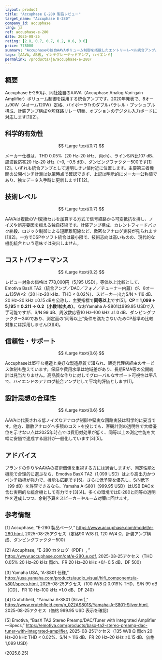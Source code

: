 ```yaml
---
layout: product
title: "Accuphase E-280 製品レビュー"
target_name: "Accuphase E-280"
company_id: accuphase
lang: ja
ref: accuphase-e-280
date: 2025-08-25
rating: [2.8, 0.7, 0.7, 0.2, 0.6, 0.6]
price: 778000
summary: "Accuphaseの独自AAVAボリューム制御を搭載したエントリーレベル統合アンプ。堅実な設計だが、現代の競合製品と比較して極めて劣るコストパフォーマンス。"
tags: [AAVA, AB級, インテグレーテッドアンプ, ハイエンド]
permalink: /products/ja/accuphase-e-280/
---
```

## 概要

Accuphase E-280は、同社独自のAAVA（Accuphase Analog Vari-gain Amplifier）ボリューム制御を採用する統合アンプです。2020年発表で、8オーム90W（4オーム120W）定格、バイポーラTrのダブルパラレル・プッシュプル構成、計装アンプ構成や短経路リレー切替、オプションのデジタル入力ボードに対応します[1][2]。

## 科学的有効性

$$ \Large \text{0.7} $$

メーカー仕様は、THD 0.05%（20 Hz–20 kHz、両ch）、ラインS/N比107 dB、周波数応答20 Hz–20 kHz（+0, −0.5 dB）、ダンピングファクター500です[1][2]。いずれも統合アンプとして透明しきい値付近に位置します。主要第三者機関の公開ベンチ計測は執筆時点で確認できず、上記は明示的にメーカー公称値であり、独立データ入手時に更新します[1][2]。

## 技術レベル

$$ \Large \text{0.7} $$

AAVAは複数のV-I変換セルを加算する方式で信号経路から可変抵抗を排し、ノイズや誤差要因を抑える独自技術です。計装アンプ構成、カレントフィードバック終段、ロジック制御による短距離配線など、緻密なアナログ実装が見られます[1][2]。一方でDSPやソフト統合は最小限で、技術志向は高いものの、現代的な機能統合という意味では突出しません。

## コストパフォーマンス

$$ \Large \text{0.2} $$

レビュー対象の価格は 778,000円（5,195 USD）。等価以上比較として、Emotiva BasX TA2（統合アンプ／DAC／フォノ／チューナー内蔵）が、8オーム135W×2（20 Hz–20 kHz、THD < 0.02%）、スピーカー出力S/N > 116 dB、20 Hz–20 kHz ±0.15 dBを公称し、主要指標で**同等以上**です[5]。**CP = 1,099 ÷ 5,195 = 0.211 → 0.2（小数1位丸め）**。なおYamaha A-S801は999.95 USDで入手可能ですが、S/N 99 dB、周波数応答10 Hz–100 kHz ±1.0 dB、ダンピングファクター240であり、測定面の“同等以上”条件を満たさないためCP基準の比較対象には採用しません[3][4]。

## 信頼性・サポート

$$ \Large \text{0.6} $$

Accuphaseは堅牢な構造と良好な製造品質で知られ、販売代理店経由のサービス体制も整えています。保証や費用水準は地域差があり、長期RMA等の公開統計は見当たりません。高品質な作りに対してグローバルなサポート可視性は平凡で、ハイエンドのアナログ統合アンプとして平均的評価とします[1]。

## 設計思想の合理性

$$ \Large \text{0.6} $$

AAVAに代表される低ノイズなアナログ制御や堅実な回路実装は科学的に妥当です。他方、離散アナログへ多額のコストを投じても、客観計測の透明性で大幅優位を示せない点は2025年時点では費用対効果が低く、同等以上の測定性能を大幅に安価で達成する設計が一般化しています[3][5]。

## アドバイス

ブランドの作りやAAVAの技術価値を重視する方には適合しますが、測定性能と機能で合理的に選ぶなら、Emotiva BasX TA2（1,099 USD）はより高出力かつベンチ指標が強力で、機能も広範です[5]。さらに低予算を優先し、S/N低下（99 dB）を許容できるなら、Yamaha A-S801（999.95 USD）はUSB DACを含む実用的な統合機として有力です[3][4]。多くの環境ではE-280と同等の透明性を達成しつつ、余剰予算をスピーカーやルーム対策に回せます。

## 参考情報

[1] Accuphase, “E-280 製品ページ,” https://www.accuphase.com/model/e-280.html, 2025-08-25アクセス（定格90 W/8 Ω, 120 W/4 Ω、計装アンプ構成、ダンピングファクター500）

[2] Accuphase, “E-280 カタログ（PDF）, ” https://www.accuphase.com/cat/e-280_e.pdf, 2025-08-25アクセス（THD 0.05% 20 Hz–20 kHz 両ch、FR 20 Hz–20 kHz +0/−0.5 dB、DF 500）

[3] Yamaha USA, “A-S801 仕様,” https://usa.yamaha.com/products/audio_visual/hifi_components/a-s801/specs.html, 2025-08-25アクセス（100 W/8 Ω 0.019% THD、S/N 99 dB［CD］、FR 10 Hz–100 kHz ±1.0 dB、DF 240）

[4] Crutchfield, “Yamaha A-S801 (Silver),” https://www.crutchfield.com/p_022AS801S/Yamaha-A-S801-Silver.html, 2025-08-25アクセス（価格 999.95 USD 表示を確認）

[5] Emotiva, “BasX TA2 Stereo Preamp/DAC/Tuner with Integrated Amplifier—Specs,” https://emotiva.com/products/basx-ta2-stereo-preamp-dac-tuner-with-integrated-amplifier, 2025-08-25アクセス（135 W/8 Ω 両ch 20 Hz–20 kHz THD < 0.02%、S/N > 116 dB、FR 20 Hz–20 kHz ±0.15 dB、価格 1,099 USD）

(2025.8.25)

